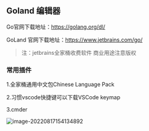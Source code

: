 ##  Goland 编辑器

Go官网下载地址：https://golang.org/dl/

GoLand 官网下载地址：https://www.jetbrains.com/go/

> 注：jetbrains全家桶收费软件 商业用途注意版权

### 常用插件

1.全家桶通用中文包Chinese Language Pack

2.习惯vscode快捷键可以下载VSCode keymap

3.cmder

![image-20220817154134892](https://downloadflies.com/blog-img/image-20220817154134892.png)
